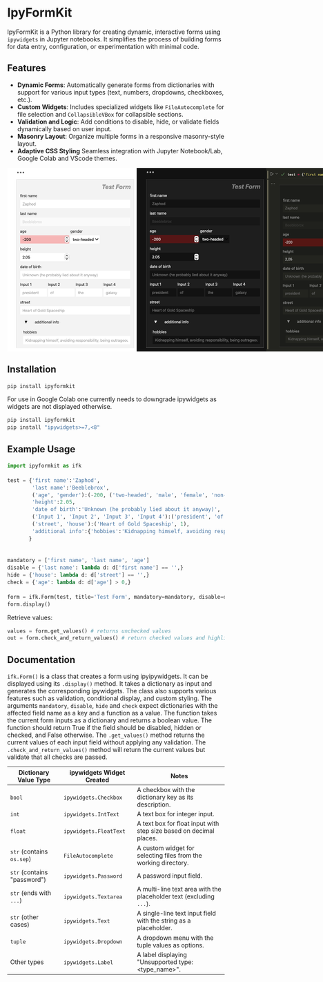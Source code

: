 # IpyFormKit

IpyFormKit is a Python library for creating dynamic, interactive forms using `ipywidgets` in Jupyter notebooks. It simplifies the process of building forms for data entry, configuration, or experimentation with minimal code.

## Features

- **Dynamic Forms**: Automatically generate forms from dictionaries with support for various input types (text, numbers, dropdowns, checkboxes, etc.).
- **Custom Widgets**: Includes specialized widgets like `FileAutocomplete` for file selection and `CollapsibleVBox` for collapsible sections.
- **Validation and Logic**: Add conditions to disable, hide, or validate fields dynamically based on user input.
- **Masonry Layout**: Organize multiple forms in a responsive masonry-style layout.
- **Adaptive CSS Styling** Seamless integration with Jupyter Notebook/Lab, Google Colab and VScode themes.

<div style="display: flex; justify-content: space-around;">
  <img src="https://raw.githubusercontent.com/RMHoppe/IpyFormKit/refs/heads/main/images/jupyterlab-light.png" alt="Jupyter Lab Light Example" width="300">
  <img src="https://raw.githubusercontent.com/RMHoppe/IpyFormKit/refs/heads/main/images/jupyterlab-dark.png" alt="Jupyter Lab Dark Example" width="300">
  <img src="https://raw.githubusercontent.com/RMHoppe/IpyFormKit/refs/heads/main/images/vscode.png" alt="VSCode Example" width="300">
  <img src="https://raw.githubusercontent.com/RMHoppe/IpyFormKit/refs/heads/main/images/googlecolab.png" alt="Google Colab Example" width="300">
</div>


## Installation
```bash
pip install ipyformkit
```

For use in Google Colab one currently needs to downgrade ipywidgets as widgets are not displayed otherwise.
```bash
pip install ipyformkit
pip install "ipywidgets>=7,<8"
```

## Example Usage
```python
import ipyformkit as ifk

test = {'first name':'Zaphod',
        'last name':'Beeblebrox',
        ('age', 'gender'):(-200, ('two-headed', 'male', 'female', 'non-binary')),
        'height':2.05,
        'date of birth':'Unknown (he probably lied about it anyway)',
        ('Input 1', 'Input 2', 'Input 3', 'Input 4'):('president', 'of', 'the', 'galaxy'),
        ('street', 'house'):('Heart of Gold Spaceship', 1),
        'additional info':{'hobbies':'Kidnapping himself, avoiding responsibility, being outrageous',}
       }


mandatory = ['first name', 'last name', 'age']
disable = {'last name': lambda d: d['first name'] == '',}
hide = {'house': lambda d: d['street'] == '',}
check = {'age': lambda d: d['age'] > 0,}

form = ifk.Form(test, title='Test Form', mandatory=mandatory, disable=disable, hide=hide, check=check, max_width=400)
form.display()
```

Retrieve values:
```python
values = form.get_values() # returns unchecked values
out = form.check_and_return_values() # return checked values and highlights missing mandatory fields
```

## Documentation
`ifk.Form()` is a class that creates a form using ipyipywidgets. It can be displayed using its `.display()` method. It takes a dictionary as input and generates the corresponding ipywidgets. The class also supports various features such as validation, conditional display, and custom styling. The arguments `mandatory`, `disable`, `hide` and `check` expect dictionaries with the affected field name as a key and a function as a value. The function takes the current form inputs as a dictionary and returns a boolean value. The function should return True if the field should be disabled, hidden or checked, and False otherwise. The `.get_values()` method returns the current values of each input field without applying any validation. The `.check_and_return_values()` method will return the current values but validate that all checks are passed.

| **Dictionary Value Type**   | **ipywidgets Widget Created**       | **Notes**                                                                |
|-----------------------------|-------------------------------------|--------------------------------------------------------------------------|
| `bool`                      | `ipywidgets.Checkbox`               | A checkbox with the dictionary key as its description.                   |
| `int`                       | `ipywidgets.IntText`                | A text box for integer input.                                            |
| `float`                     | `ipywidgets.FloatText`              | A text box for float input with step size based on decimal places.       |
| `str` (contains `os.sep`)   | `FileAutocomplete`                  | A custom widget for selecting files from the working directory.          |
| `str` (contains "password") | `ipywidgets.Password`               | A password input field.                                                  |
| `str` (ends with `...`)     | `ipywidgets.Textarea`               | A multi-line text area with the placeholder text (excluding `...`).      |
| `str` (other cases)         | `ipywidgets.Text`                   | A single-line text input field with the string as a placeholder.         |
| `tuple`                     | `ipywidgets.Dropdown`               | A dropdown menu with the tuple values as options.                        |
| Other types                 | `ipywidgets.Label`                  | A label displaying "Unsupported type: <type_name>".                      |